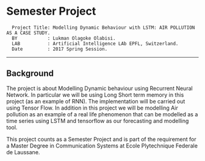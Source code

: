 # Semester Project
      
      Project Title: Modelling Dynamic Behaviour with LSTM: AIR POLLUTION AS A CASE STUDY.
      BY           : Lukman Olagoke Olabisi.
      LAB          : Artificial Intelligence LAb EPFL, Switzerland.
      Date         : 2017 Spring Session.

---------------------------------------
Background
---------------------------------------

The project is about Modelling Dynamic behaviour using Recurrent Neural Network. In particular we will be using Long Short term memory in this project (as an example of RNN). The implementation will be carried out using Tensor Flow. In addition in this project we will be modelling Air pollution as an example of a real life phenomenon that can be modelled as a time series using LSTM and tensorflow as our forecasting and modelling tool.

This project counts as a Semester Project  and is part of the requirement for a Master Degree in Communication Systems at Ecole Plytechnique Federale de Laussane. 

      
      
      
      
      
